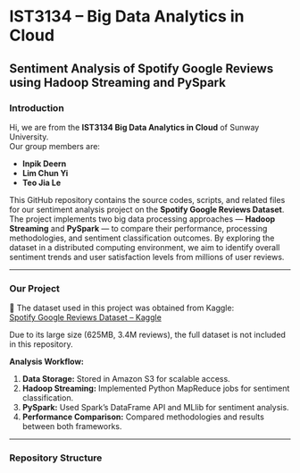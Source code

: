 # IST3134 – Big Data Analytics in Cloud  
## Sentiment Analysis of Spotify Google Reviews using Hadoop Streaming and PySpark

### Introduction  
Hi, we are from the **IST3134 Big Data Analytics in Cloud** of Sunway University.  
Our group members are:  
- **Inpik Deern**  
- **Lim Chun Yi**  
- **Teo Jia Le**  

This GitHub repository contains the source codes, scripts, and related files for our sentiment analysis project on the **Spotify Google Reviews Dataset**.  
The project implements two big data processing approaches — **Hadoop Streaming** and **PySpark** — to compare their performance, processing methodologies, and sentiment classification outcomes. By exploring the dataset in a distributed computing environment, we aim to identify overall sentiment trends and user satisfaction levels from millions of user reviews.

---

### Our Project  
📖 The dataset used in this project was obtained from Kaggle:  
[Spotify Google Reviews Dataset – Kaggle](https://www.kaggle.com/datasets/ngchunyiu/spotify-google-reviews-dataset)  

Due to its large size (625MB, 3.4M reviews), the full dataset is not included in this repository.  

**Analysis Workflow:**  
1. **Data Storage:** Stored in Amazon S3 for scalable access.  
2. **Hadoop Streaming:** Implemented Python MapReduce jobs for sentiment classification.  
3. **PySpark:** Used Spark’s DataFrame API and MLlib for sentiment analysis.  
4. **Performance Comparison:** Compared methodologies and results between both frameworks.  

---

### Repository Structure  
